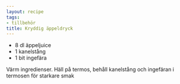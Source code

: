 ```yaml
---
layout: recipe
tags:
- tillbehör
title: Kryddig äppeldryck
---
```



* 8 dl äppeljuice
* 1 kanelstång
* 1 bit ingefära

Värm ingredienser. Häll på termos, behåll kanelstång och ingefäran i termosen för starkare smak
